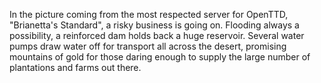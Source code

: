 ---
---

In the picture coming from the most respected server for OpenTTD, "Brianetta's Standard", a risky business is going on. Flooding always a possibility, a reinforced dam holds back a huge reservoir. Several water pumps draw water off for transport all across the desert, promising mountains of gold for those daring enough to supply the large number of plantations and farms out there.
